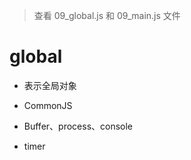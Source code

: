 > 查看 09_global.js 和 09_main.js 文件 

# global

- 表示全局对象

- CommonJS
- Buffer、process、console
- timer

